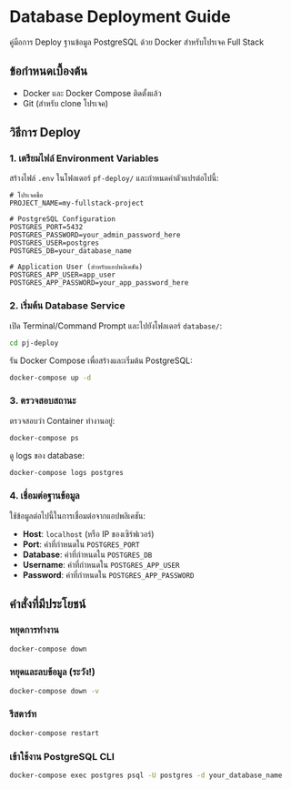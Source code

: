 # Database Deployment Guide

คู่มือการ Deploy ฐานข้อมูล PostgreSQL ด้วย Docker สำหรับโปรเจค Full Stack

## ข้อกำหนดเบื้องต้น

- Docker และ Docker Compose ติดตั้งแล้ว
- Git (สำหรับ clone โปรเจค)

## วิธีการ Deploy

### 1. เตรียมไฟล์ Environment Variables

สร้างไฟล์ `.env` ในโฟลเดอร์ `pf-deploy/` และกำหนดค่าตัวแปรต่อไปนี้:

```env
# โปรเจคชื่อ
PROJECT_NAME=my-fullstack-project

# PostgreSQL Configuration
POSTGRES_PORT=5432
POSTGRES_PASSWORD=your_admin_password_here
POSTGRES_USER=postgres
POSTGRES_DB=your_database_name

# Application User (สำหรับแอปพลิเคชัน)
POSTGRES_APP_USER=app_user
POSTGRES_APP_PASSWORD=your_app_password_here
```

### 2. เริ่มต้น Database Service

เปิด Terminal/Command Prompt และไปยังโฟลเดอร์ `database/`:

```bash
cd pj-deploy
```

รัน Docker Compose เพื่อสร้างและเริ่มต้น PostgreSQL:

```bash
docker-compose up -d
```

### 3. ตรวจสอบสถานะ

ตรวจสอบว่า Container ทำงานอยู่:

```bash
docker-compose ps
```

ดู logs ของ database:

```bash
docker-compose logs postgres
```

### 4. เชื่อมต่อฐานข้อมูล

ใช้ข้อมูลต่อไปนี้ในการเชื่อมต่อจากแอปพลิเคชัน:

- **Host**: `localhost` (หรือ IP ของเซิร์ฟเวอร์)
- **Port**: ค่าที่กำหนดใน `POSTGRES_PORT`
- **Database**: ค่าที่กำหนดใน `POSTGRES_DB`
- **Username**: ค่าที่กำหนดใน `POSTGRES_APP_USER`
- **Password**: ค่าที่กำหนดใน `POSTGRES_APP_PASSWORD`

## คำสั่งที่มีประโยชน์

### หยุดการทำงาน
```bash
docker-compose down
```

### หยุดและลบข้อมูล (ระวัง!)
```bash
docker-compose down -v
```

### รีสตาร์ท
```bash
docker-compose restart
```

### เข้าใช้งาน PostgreSQL CLI
```bash
docker-compose exec postgres psql -U postgres -d your_database_name
```
